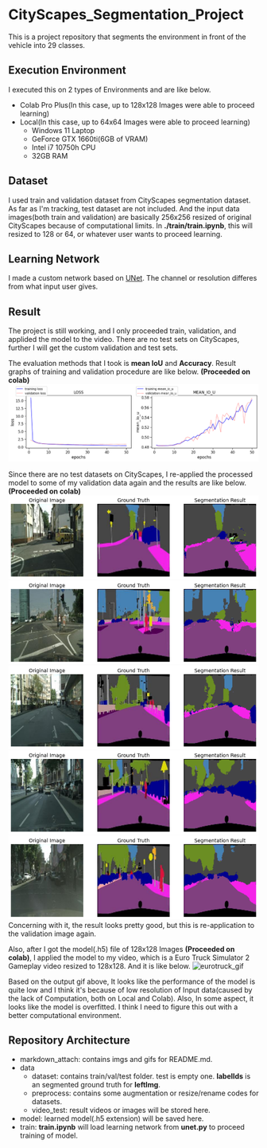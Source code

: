 
# CityScapes_Segmentation_Project
This is a project repository that segments the environment in front of the vehicle into 29 classes.

## Execution Environment
I executed this on 2 types of Environments and are like below.

- Colab Pro Plus(In this case, up to 128x128 Images were able to proceed learning)
- Local(In this case, up to 64x64 Images were able to proceed learning)
  - Windows 11 Laptop
  - GeForce GTX 1660ti(6GB of VRAM)
  - Intel i7 10750h CPU
  - 32GB RAM
  
## Dataset
I used train and validation dataset from CityScapes segmentation dataset. As far as I'm tracking, test dataset are not included. And the input data images(both train and validation) are basically 256x256 resized of original CityScapes because of computational limits. In **./train/train.ipynb**, this will resized to 128 or 64, or whatever user wants to proceed learning.

## Learning Network
I made a custom network based on [UNet](https://arxiv.org/abs/1505.04597). The channel or resolution differes from what input user gives. 

## Result
The project is still working, and I only proceeded train, validation, and applided the model to the video. There are no test sets on CityScapes, further I will get the custom validation and test sets. 

The evaluation methods that I took is **mean IoU** and **Accuracy**. Result graphs of training and validation procedure are like below. **(Proceeded on colab)**
![evaluation](./markdown_attach/evaluation_colab.png)

Since there are no test datasets on CityScapes, I re-applied the processed model to some of my validation data again and the results are like below. **(Proceeded on colab)**
![val_output_1](./markdown_attach/val_output_1_colab.png)
![val_output_2](./markdown_attach/val_output_2_colab.png)
![val_output_3](./markdown_attach/val_output_3_colab.png)
![val_output_4](./markdown_attach/val_output_4_colab.png)
![val_output_5](./markdown_attach/val_output_5_colab.png)
Concerning with it, the result looks pretty good, but this is re-application to the validation image again.


Also, after I got the model(.h5) file of 128x128 Images **(Proceeded on colab)**, I applied the model to my video, which is a Euro Truck Simulator 2 Gameplay video resized to 128x128. And it is like below.
![eurotruck_gif](./markdown_attach/euro_truck_128.gif)

Based on the output gif above, It looks like the performance of the model is quite low and I think it's because of low resolution of Input data(caused by the lack of Computation, both on Local and Colab).
Also, In some aspect, it looks like the model is overfitted. I think I need to figure this out with a better computational environment.

## Repository Architecture
- markdown_attach: contains imgs and gifs for README.md.
- data
  - dataset: contains train/val/test folder. test is empty one. **labelIds** is an segmented ground truth for **leftImg**.
  - preprocess: contains some augmentation or resize/rename codes for datasets.
  - video_test: result videos or images will be stored here.
- model: learned model(.h5 extension) will be saved here.
- train: **train.ipynb** will load learning network from **unet.py** to proceed training of model.